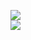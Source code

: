 [![](https://img.shields.io/badge/Made%20With-Github%20Spray-lightgrey.svg?style=for-the-badge&logo=github)](https://github.com/Annihil/github-spray#11568)  
[![](https://i.imgur.com/2DrTn0Z.gif)](https://github.com/Annihil/github-spray)
